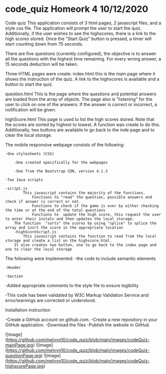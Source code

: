 # code_quiz Homeork 4 10/12/2020

Code quiz
This application consists of 3 html pages, 2 javascript files, and a style css file.
The application will prompt the user to start the quiz. Additionally, if the user wishes to see the highscores, there is a link to the high scores stored. Once the "Start Quiz" button is pressed, a timer will start counting down from 75 seconds. 

There are five questions (currently configured), the objective is to answer all the questions with the highest time remaining. For every wrong answer, a 15 seconds deduction will be taken.

Three HTML pages were create:
index.html
    this is the main page where it shows the instruction of the quiz. A link to the highscores is available and a button to start the quiz.

question.html
    This is the page where the questions and potential answers are loaded from the array of objects. The page also is "listening" for the user to click on one of the answers. If the answer is correct or incorrect, a notification will be given.

highScore.html
    This page is used to list the high scores stored. Note that the scores are sorted by highest to lowest. A function was create to do this. Additionally, two buttons are available to go back to the inde page and to clear the local storage.


The mobile responsive webpage consists of the following:

	-One stylesheets (CSS)
	
		-One created specifically for the webpages
		
		-One from the Bootstrap CDN, version 4.1.3
		
	-Two Java scripts
	
	-script.js
            This javascript contains the majority of the functions.
                Functions to "read" the question, possible answers and check if answer is correct or not. 
                Functions to check if the game is over by either checking the time or at the end of the total questions
                Functions to  update the high score, this request the user to enter their initals and then updates the local storage. 
		The function  "sorts" the scores by using "splice" to splice the array and insrt the score in the appropriate location
        -highScoreScript.js
            This javascript contains the function to read from the local storage and create a list on the highscore.html. 
	    It also creates two button, one to go back to the index page and one to clear the local storage
		
		
The following were implemented:
-the code to include semantic elements

	-Header
	
	-Section
	
	
-Added appropriate comments to the style file to ensure legibility

-This code has been validated by W3C Markup Validation Service and error/warnings are corrected or understood.

Installation instruction

-Create a GitHub account on github.com.
-Create a new repository in your GitHub application. 
-Download the files
-Publish the website in GitHub

![image] (https://github.com/melvyn10/code_quiz/blob/main/images/codeQuiz-mainPage.jpg)
![image] (https://github.com/melvyn10/code_quiz/blob/main/images/codeQuiz-questionPage.jpg)
![image] (https://github.com/melvyn10/code_quiz/blob/main/images/codeQuiz-highscorePage.jpg)
